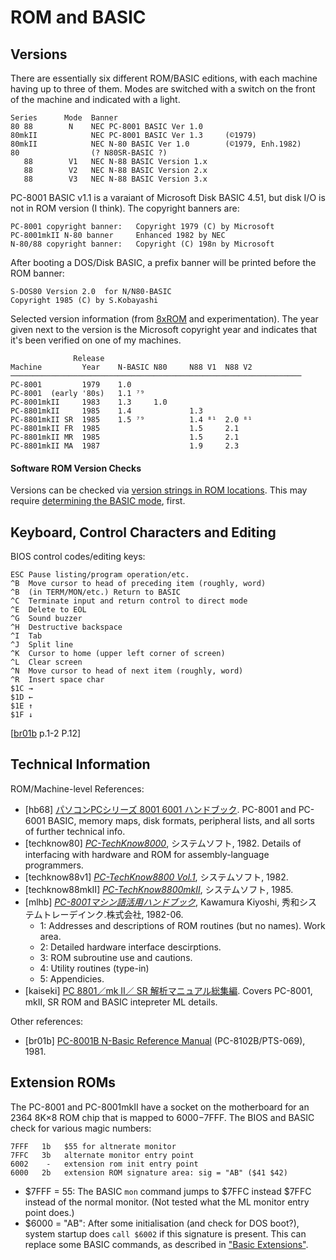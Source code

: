 ROM and BASIC
=============

Versions
--------

There are essentially six different ROM/BASIC editions, with each machine
having up to three of them. Modes are switched with a switch on the front
of the machine and indicated with a light.

    Series      Mode  Banner
    80 88        N    NEC PC-8001 BASIC Ver 1.0
    80mkII            NEC PC-8001 BASIC Ver 1.3     (©1979)
    80mkII            NEC N-80 BASIC Ver 1.0        (©1979, Enh.1982)
    80                (? N80SR-BASIC ?)
       88        V1   NEC N-88 BASIC Version 1.x
       88        V2   NEC N-88 BASIC Version 2.x
       88        V3   NEC N-88 BASIC Version 3.x

PC-8001 BASIC v1.1 is a varaiant of Microsoft Disk BASIC 4.51,
but disk I/O is not in ROM version (I think). The copyright banners are:

    PC-8001 copyright banner:   Copyright 1979 (C) by Microsoft
    PC-8001mkII N-80 banner     Enhanced 1982 by NEC
    N-80/88 copyright banner:   Copyright (C) 198n by Microsoft


After booting a DOS/Disk BASIC, a prefix banner will be printed before the
ROM banner:

    S-DOS80 Version 2.0  for N/N80-BASIC
    Copyright 1985 (C) by S.Kobayashi

Selected version information (from [8xROM] and experimentation).
The year given next to the version is the Microsoft copyright year and
indicates that it's been verified on one of my machines.

                  Release
    Machine         Year    N-BASIC N80     N88 V1  N88 V2
    ─────────────────────────────────────────────────────────────────
    PC-8001         1979    1.0
    PC-8001  (early '80s)   1.1 ⁷⁹
    PC-8001mkII     1983    1.3     1.0
    PC-8801mkII     1985    1.4             1.3
    PC-8801mkII SR  1985    1.5 ⁷⁹          1.4 ⁸¹  2.0 ⁸¹
    PC-8801mkII FR  1985                    1.5     2.1
    PC-8801mkII MR  1985                    1.5     2.1
    PC-8801mkII MA  1987                    1.9     2.3

#### Software ROM Version Checks

Versions can be checked via [version strings in ROM locations][ohta-ident].
This may require [determining the BASIC mode][ohta-mode], first.


Keyboard, Control Characters and Editing
----------------------------------------

BIOS control codes/editing keys:

    ESC Pause listing/program operation/etc.
    ^B  Move cursor to head of preceding item (roughly, word)
    ^B  (in TERM/MON/etc.) Return to BASIC
    ^C  Terminate input and return control to direct mode
    ^E  Delete to EOL
    ^G  Sound buzzer
    ^H  Destructive backspace
    ^I  Tab
    ^J  Split line
    ^K  Cursor to home (upper left corner of screen)
    ^L  Clear screen
    ^N  Move cursor to head of next item (roughly, word)
    ^R  Insert space char
    $1C →
    $1D ←
    $1E ↑
    $1F ↓

[[br01b] p.1-2 P.12]


Technical Information
---------------------

ROM/Machine-level References:
* \[hb68] [パソコンPCシリーズ 8001 6001 ハンドブック][hb68].
  PC-8001 and PC-6001 BASIC, memory maps, disk formats, peripheral lists,
  and all sorts of further technical info.
* \[techknow80] [_PC-TechKnow8000_][techknow80], システムソフト, 1982.
  Details of interfacing with hardware and ROM for assembly-language
  programmers.
* \[techknow88v1] [_PC-TechKnow8800 Vol.1_][techknow88v1],
  システムソフト, 1982.
* \[techknow88mkII] [_PC-TechKnow8800mkII_][techknow88mkII],
  システムソフト, 1985.
* \[mlhb] [_PC-8001マシン語活用ハンドブック_][mlhb], Kawamura Kiyoshi,
  秀和システムトレーデインク.株式会社, 1982-06.
  - 1: Addresses and descriptions of ROM routines (but no names). Work area.
  - 2: Detailed hardware interface descirptions.
  - 3: ROM subroutine use and cautions.
  - 4: Utility routines (type-in)
  - 5: Appendicies.
* \[kaiseki] [PC 8801／mk II／ SR 解析マニュアル総集編][kaiseki].
  Covers PC-8001, mkII, SR ROM and BASIC intepreter ML details.

Other references:
- \[br01b] [PC-8001B N-Basic Reference Manual][br01b] (PC-8102B/PTS-069), 1981.


Extension ROMs
--------------

The PC-8001 and PC-8001mkII have a socket on the motherboard for an 2364
8K×8 ROM chip that is mapped to $6000-$7FFF. The BIOS and BASIC check for
various magic numbers:

    7FFF   1b   $55 for altnerate monitor
    7FFC   3b   alternate monitor entry point
    6002    -   extension rom init entry point
    6000   2b   extension ROM signature area: sig = "AB" ($41 $42)


- $7FFF = 55: The BASIC `mon` command jumps to $7FFC instead $7FFC instead
  of the normal monitor. (Not tested what the ML monitor entry point does.)
- $6000 = "AB": After some initialisation (and check for DOS boot?), system
  startup does `call $6002` if this signature is present. This can replace
  some BASIC commands, as described in ["Basic Extensions"](
  basic.md#basic-extensions).



<!-------------------------------------------------------------------->
[ohta-ident]: http://www.kiwi-us.com/~ohta/pc88/ident.htm
[ohta-mode]: http://www.kiwi-us.com/~ohta/pc88/mode.htm

[8xROM]: https://retrocomputerpeople.web.fc2.com/machines/nec/cmn_vers.html
[hb68]: https://archive.org/stream/PC8001600100160011982#page/n5/mode/1up
[kaiseki]: https://archive.org/details/pc-8801mk-ii-sr
[mlhb]: https://archive.org/details/pc-8001
[techknow80]: https://archive.org/details/pctechknow8000
[techknow88mkII]: https://archive.org/details/pc-techknow-8801mk-ii
[techknow88v1]: https://archive.org/details/PCTechknow8801Vol.11982/

[br01b]: https://archive.org/details/pc-8001b-n-basic-reference-manual-nec-en-1981
